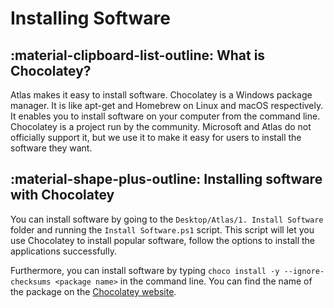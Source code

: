 # Installing Software

## :material-clipboard-list-outline: What is Chocolatey?

Atlas makes it easy to install software. Chocolatey is a Windows package manager. It is like apt-get and Homebrew on Linux and macOS respectively. It enables you to install software on your computer from the command line. Chocolatey is a project run by the community. Microsoft and Atlas do not officially support it, but we use it to make it easy for users to install the software they want.

## :material-shape-plus-outline: Installing software with Chocolatey

You can install software by going to the ``Desktop/Atlas/1. Install Software`` folder and running the ``Install Software.ps1`` script. This script will let you use Chocolatey to install popular software, follow the options to install the applications successfully.

Furthermore, you can install software by typing ``choco install -y --ignore-checksums <package name>`` in the command line. You can find the name of the package on the [Chocolatey website](https://chocolatey.org/packages).
